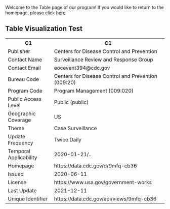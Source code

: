 Welcome to the Table page of our program! If you would like to return to the homepage, please click [here](https://henryrodgers.github.io).

<h2>Table Visualization Test</h2>
<table>
  <tr>
    <th>C1</th>
    <th>C1</th>
  </tr>
  <tr>
    <td>Publisher</td>
    <td>Centers for Disease Control and Prevention</td>
  </tr>
  <tr>
    <td>Contact Name</td>
    <td>Surveillance Review and Response Group</td>
  </tr>
  <tr>
    <td>Contact Email</td>
    <td>eocevent394@cdc.gov</td>
  </tr>
  <tr>
    <td>Bureau Code</td>
    <td>Centers for Disease Control and Prevention (009:20)</td>
  </tr>
  <tr>
    <td>Program Code</td>
    <td>Program Management (009:020)</td>
  </tr>
  <tr>
    <td>Public Access Level</td>
    <td>Public (public)</td>
  </tr>
  <tr>
    <td>Geographic Coverage</td>
    <td>US</td>
  </tr>
  <tr>
    <td>Theme</td>
    <td>Case Surveillance</td>
  </tr>
  <tr>
    <td>Update Frequency</td>
    <td>Twice Daily</td>
  </tr>
  <tr>
    <td>Temporal Applicability</td>
    <td>2020-01-21/..</td>
  </tr>
  <tr>
    <td>Homepage</td>
    <td>https://data.cdc.gov/d/9mfq-cb36</td>
  </tr>
  <tr>
    <td>Issued</td>
    <td>2020-06-11</td>
  </tr>
  <tr>
    <td>License</td>
    <td>https://www.usa.gov/government-works</td>
  </tr>
  <tr>
    <td>Last Update</td>
    <td>2021-12-11</td>
  </tr>
  <tr>
  <td>Unique Identifier</td>
    <td>https://data.cdc.gov/api/views/9mfq-cb36</td>
  </tr>
</table>